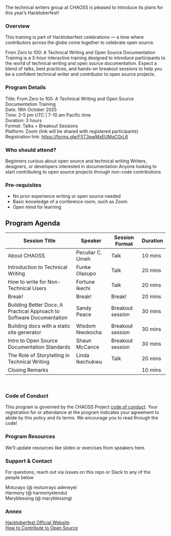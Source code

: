The technical writers group at CHAOSS is pleased to introduce its plans for this year’s Hacktoberfest!

### Overview

This training is part of Hacktoberfest celebrations — a time where contributors across the globe come together to celebrate open source.

From Zero to 100: A Technical Writing and Open Source Documentation Training is a 3-hour interactive training designed to introduce participants to the world of technical writing and open source documentation. Expect a blend of talks, best practices, and hands-on breakout sessions to help you be a confident technical writer and contributor to open source projects.

### Program Details

Title: From Zero to 100: A Technical Writing and Open Source Documentation Training </br>
Date: 18th October 2025 </br>
Time: 2-5 pm UTC | 7-10 am Pacific time </br>
Duration: 3 hours </br>
Format: Talks + Breakout Sessions </br>
Platform: Zoom (link will be shared with registered participants) </br>
Registration link: https://forms.gle/F5T3pwMxEUMgCGrL6 

### Who should attend?

Beginners curious about open source and technical writing
Writers, designers, or developers interested in documentation
Anyone looking to start contributing to open source projects through non-code contributions

### Pre-requisites

* No prior experience writing or open source needed
* Basic knowledge of a conference room, such as Zoom
* Open mind for learning
  </br>


## Program Agenda
|Session Title|Speaker|Session Format|Duration|
|----------|----------|----------|----------|
| About CHAOSS | Peculiar C. Umeh | Talk | 10 mins |
|  Introduction to Technical Writing | Funke Olasupo  | Talk | 20 mins |
| How to write for Non-Technical Users |Fortune Ikechi   | Talk  | 20 mins |
| Break! | Break! | Break! | 20 mins |
| Building Better Docs: A Practical Approach to Software Documentation |Sandy Peace  | Breakout session  | 30 mins |
| Building docs with a static site generator | Wisdom Nwokocha | Breakout session | 30 mins |
|Intro to Open Source Documentation Standards | Shaun McCance | Breakout session  |30 mins  |
| The Role of Storytelling in Technical Writing | Linda Ikechukwu | Talk | 20 mins |
| Closing Remarks |  |  | 10 mins |
</br>

### Code of Conduct
This program is governed by the CHAOSS Project [code of conduct](https://chaoss.community/code-of-conduct/). Your registration for or attendance at the program indicates your agreement to abide by this policy and its terms. We encourage you to read through the code!
</br>


### Program Resources
We’ll update resources like slides or exercises from speakers here.
</br>


### Support & Contact
For questions, reach out via issues on this repo or Slack to any of the people below

Moturayo (@ motunrayo adeneye) </br>
Harmony (@ harmonyelendu) </br>
Maryblessing (@ maryblessing)
</br>


### Annex

[Hacktoberfest Official Website](https://hacktoberfest.com/) </br>
[How to Contribute to Open Source](https://opensource.guide/how-to-contribute/)
